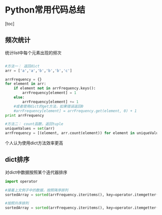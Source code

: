 # Python常用代码总结

[toc]

## 频次统计

统计list中每个元素出现的频次

```python

#方法一： 返回dict
arr = ['a','a','b','b','b','c']

arrFrequency = {}
for element in arr:
	if element not in arrFrequency.keys():
		arrFrequency[element] = 1
	else:
		arrFrequency[element] += 1
	#或者使用dict的get方法，如果错误返回0
	#arrFrequency[element] = arrFrequency.get(element, 0) + 1 
print arrFrequency

#方法二： count函数，返回tuple
uniqueValues = set(arr)
arrFrequency = [(element, arr.count(element)) for element in uniqueValues]

```

个人认为使用dict方法效率更高

## dict排序

对dict中数据按照某个迭代器排序

```python
import operator

#接着上文例子中的数据，按照降序排列
sortedArray = sorted(arrFrequency.iteritems(), key=operator.itemgetter(1), reverse=True)

#按照升序排列
sortedArray = sorted(arrFrequency.iteritems(), key=operator.itemgetter(1))

```


